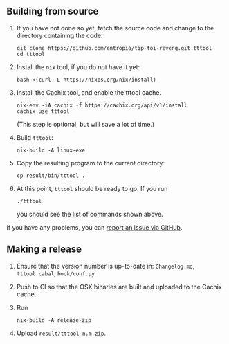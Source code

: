 Building from source
--------------------

 1. If you have not done so yet, fetch the source code and change to the
    directory containing the code:

        git clone https://github.com/entropia/tip-toi-reveng.git tttool
        cd tttool

 2. Install the `nix` tool, if you do not have it yet:

        bash <(curl -L https://nixos.org/nix/install)

 3. Install the Cachix tool, and enable the tttool cache.

        nix-env -iA cachix -f https://cachix.org/api/v1/install
        cachix use tttool

    (This step is optional, but will save a lot of time.)

 4. Build `tttool`:

        nix-build -A linux-exe

 5. Copy the resulting program to the current directory:

        cp result/bin/tttool .

 4. At this point, `tttool` should be ready to go. If you run

        ./tttool

    you should see the list of commands shown above.

If you have any problems, you can [report an issue via GitHub](https://github.com/entropia/tip-toi-reveng/issues).

Making a release
----------------

1. Ensure that the version number is up-to-date in:
   `Changelog.md`, `tttool.cabal`, `book/conf.py`
2. Push to CI so that the OSX binaries are built and uploaded to the Cachix
   cache.
3. Run

       nix-build -A release-zip

4. Upload `result/tttool-n.m.zip`.
